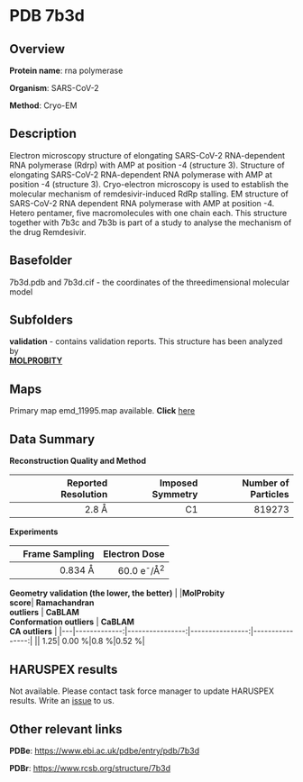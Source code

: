 # PDB 7b3d

## Overview

**Protein name**: rna polymerase

**Organism**: SARS-CoV-2

**Method**: Cryo-EM

## Description

Electron microscopy structure of elongating SARS-CoV-2 RNA-dependent RNA polymerase (Rdrp) with AMP at position -4 (structure 3). Structure of elongating SARS-CoV-2 RNA-dependent RNA polymerase with AMP at position -4 (structure 3). Cryo-electron microscopy is used to establish the molecular mechanism of remdesivir-induced RdRp stalling. EM structure of SARS-CoV-2 RNA dependent RNA polymerase with AMP at position -4. Hetero pentamer, five macromolecules with one chain each. This structure together with 7b3c and 7b3b is part of a study to analyse the mechanism of the drug Remdesivir.

## Basefolder

7b3d.pdb and 7b3d.cif - the coordinates of the threedimensional molecular model

## Subfolders





**validation** - contains validation reports. This structure has been analyzed by <br>  [**MOLPROBITY**](https://github.com/thorn-lab/coronavirus_structural_task_force/tree/master/pdb/rna_polymerase/SARS-CoV-2/7b3d/validation/molprobity)    



## Maps

Primary map emd_11995.map available. **Click** [here](http://ftp.wwpdb.org/pub/emdb/structures/EMD-11995/map/) 

## Data Summary
**Reconstruction Quality and Method**

|   | Reported Resolution | Imposed Symmetry | Number of Particles |
|---|-------------:|----------------:|--------------:|
|   |2.8 Å|C1|819273|

**Experiments**

|   | Frame Sampling | Electron Dose |
|---|-------------:|----------------:|
|   |0.834 Å|60.0 e<sup>-</sup>/Å<sup>2</sup>|

**Geometry validation (the lower, the better)**
|   |**MolProbity<br>score**| **Ramachandran<br>outliers** | **CaBLAM<br>Conformation outliers** | **CaBLAM<br>CA outliers** |
|---|-------------:|----------------:|----------------:|----------------:|
||  1.25|  0.00 %|0.8 %|0.52 %|

## HARUSPEX results

Not available. Please contact task force manager to update HARUSPEX results. Write an [issue](https://github.com/thorn-lab/coronavirus_structural_task_force/issues) to us.

## Other relevant links 
**PDBe**:  https://www.ebi.ac.uk/pdbe/entry/pdb/7b3d
 
**PDBr**: https://www.rcsb.org/structure/7b3d 
